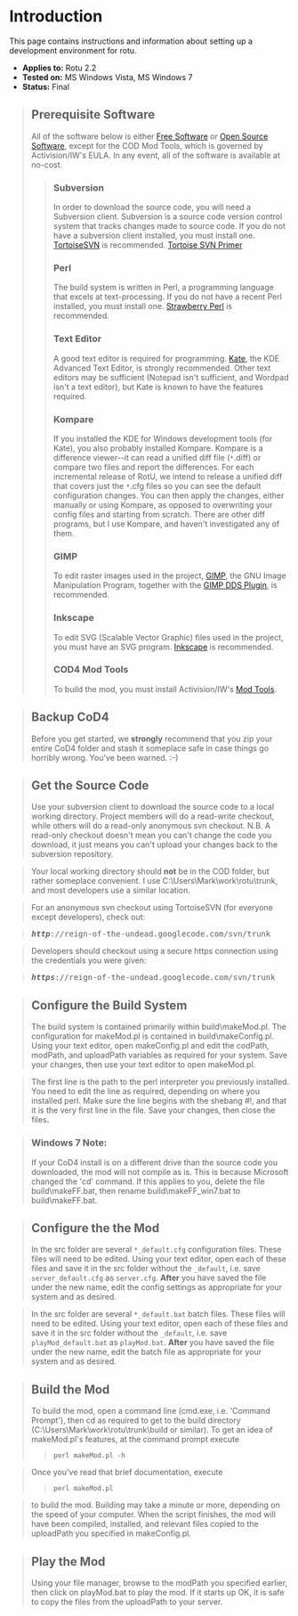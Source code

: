 # Introduction #

This page contains instructions and information about setting up a development environment for rotu.

  * **Applies to:** Rotu 2.2
  * **Tested on:** MS Windows Vista, MS Windows 7
  * **Status:** Final


> ## Prerequisite Software ##
> All of the software below is either [Free Software](http://www.gnu.org/licenses/gpl.html) or [Open Source Software](http://opensource.org/), except for the COD Mod Tools, which is governed by Activision/IW's EULA.  In any event, all of the software is available at no-cost.
> > ### Subversion ###
> > In order to download the source code, you will need a Subversion client.  Subversion is a source code version control system that tracks changes made to source code.  If you do not have a subversion client installed, you must install one.  [TortoiseSVN](http://tortoisesvn.net/) is recommended. [Tortoise SVN Primer](http://tortoisesvn.net/docs/release/TortoiseSVN_en/tsvn-dug.html)
> > ### Perl ###
> > The build system is written in Perl, a programming language that excels at text-processing.  If you do not have a recent Perl installed, you must install one.  [Strawberry Perl](http://strawberryperl.com/) is recommended.
> > ### Text Editor ###
> > A good text editor is required for programming.  [Kate](http://kate-editor.org/get-it/), the KDE Advanced Text Editor, is strongly recommended.  Other text editors may be sufficient (Notepad isn't sufficient, and Wordpad isn't a text editor), but Kate is known to have the features required.
> > ### Kompare ###
> > If you installed the KDE for Windows development tools (for Kate), you also probably installed Kompare.  Kompare is a difference viewer--it can read a unified diff file (`*`.diff) or compare two files and report the differences.  For each incremental release of RotU, we intend to release a unified diff that covers just the `*`.cfg files so you can see the default configuration changes.  You can then apply the changes, either manually or using Kompare, as opposed to overwriting your config files and starting from scratch.  There are other diff programs, but I use Kompare, and haven't investigated any of them.
> > ### GIMP ###
> > To edit raster images used in the project,  [GIMP](http://www.gimp.org/), the GNU Image Manipulation Program, together with the [GIMP DDS Plugin](http://code.google.com/p/gimp-dds/), is recommended.
> > ### Inkscape ###
> > To edit SVG (Scalable Vector Graphic) files used in the project, you must have an SVG program. [Inkscape](http://inkscape.org/) is recommended.
> > ### COD4 Mod Tools ###
> > To build the mod, you must install Activision/IW's [Mod Tools](http://callofduty.filefront.com/file/Call_of_Duty_4_Modern_Warfare_Mod_Tools;85947).


> ## Backup CoD4 ##
> Before you get started, we **strongly** recommend that you zip your entire CoD4 folder and stash it someplace safe in case things go horribly wrong.  You've been warned. :-)

> ## Get the Source Code ##
> Use your subversion client to download the source code to a local working directory.  Project members will do a read-write checkout, while others will do a read-only anonymous svn checkout.  N.B. A read-only checkout doesn't mean you can't change the code you download, it just means you can't upload your changes back to the subversion repository.

> Your local working directory should **not** be in the COD folder, but rather someplace convenient.  I use C:\Users\Mark\work\rotu\trunk, and most developers use a similar location.

> For an anonymous svn checkout using TortoiseSVN (for everyone except developers), check out:

> <tt><strong><em>http</em></strong>://reign-of-the-undead.googlecode.com/svn/trunk</tt>

> Developers should checkout using a secure https connection using the credentials you were given:

> <tt><strong><em>https</em></strong>://reign-of-the-undead.googlecode.com/svn/trunk</tt>

> ## Configure the Build System ##
> The build system is contained primarily within build\makeMod.pl.  The configuration for makeMod.pl is contained in build\makeConfig.pl. Using your text editor, open makeConfig.pl and edit the codPath, modPath, and uploadPath variables as required for your system. Save your changes, then use your text editor to open makeMod.pl.

> The first line is the path to the perl interpreter you previously installed. You need to edit the line as required, depending on where you installed perl.  Make sure the line begins with the shebang #!, and that it is the very first line in the file.  Save your changes, then close the files.

> ### Windows 7 Note: ###
> If your CoD4 install is on a different drive than the source code you downloaded, the mod will not compile as is.  This is because Microsoft changed the 'cd' command.  If this applies to you, delete the file build\makeFF.bat, then rename build\makeFF\_win7.bat to build\makeFF.bat.

> ## Configure the the Mod ##
> In the src folder are several `*_default.cfg` configuration files.  These files will need to be edited. Using your text editor, open each of these files and save it in the src folder without the `_default`, i.e. save `server_default.cfg` as `server.cfg`.  **After** you have saved the file under the new name, edit the config settings as appropriate for your system and as desired.

> In the src folder are several `*_default.bat` batch files.  These files will need to be edited. Using your text editor, open each of these files and save it in the src folder without the `_default`, i.e. save `playMod_default.bat` as `playMod.bat`.  **After** you have saved the file under the new name, edit the batch file as appropriate for your system and as desired.

> ## Build the Mod ##
> To build the mod, open a command line (cmd.exe, i.e. 'Command Prompt'), then cd as required to get to the build directory (C:\Users\Mark\work\rotu\trunk\build or similar). To get an idea of makeMod.pl's features, at the command prompt execute
> > `perl makeMod.pl -h`

> Once you've read that brief documentation, execute
> > `perl makeMod.pl`

> to build the mod.  Building may take a minute or more, depending on the speed of your computer.  When the script finishes, the mod will have been compiled, installed, and relevant files copied to the uploadPath you specified in makeConfig.pl.

> ## Play the Mod ##
> Using your file manager, browse to the modPath you specified earlier, then click on playMod.bat to play the mod.  If it starts up OK, it is safe to copy the files from the uploadPath to your server.